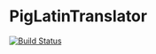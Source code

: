 # PigLatinTranslator

[![Build Status](https://travis-ci.org/jankaderabek/PigLatinTranslator.svg?branch=master)](https://travis-ci.org/jankaderabek/PigLatinTranslator)